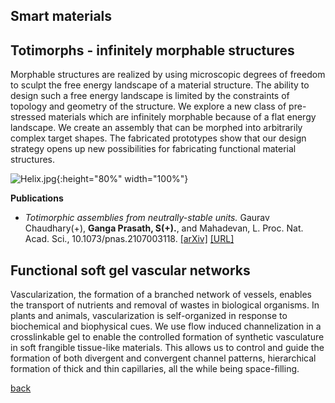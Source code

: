 ## Smart materials

## Totimorphs - infinitely morphable structures
Morphable structures are realized by using microscopic degrees of freedom to sculpt the free energy landscape of a material structure. The ability to design such a free energy landscape is limited by the constraints of topology and geometry of the structure. We explore a new class of pre-stressed materials which are infinitely morphable because of a flat energy landscape. We create an assembly that can be morphed into arbitrarily complex target shapes. The fabricated prototypes show that our design strategy opens up new possibilities for fabricating functional material structures.

![Helix.jpg]({{site.baseurl}}/Helix.jpg){:height="80%" width="100%"}

**Publications**
* _Totimorphic assemblies from neutrally-stable units._ Gaurav Chaudhary(+), **Ganga Prasath, S(+).**, and Mahadevan, L.  Proc. Nat. Acad. Sci., 10.1073/pnas.2107003118. [[arXiv]](https://arxiv.org/abs/2110.08216) [[URL]](https://www.pnas.org/content/118/42/e2107003118)

## Functional soft gel vascular networks
Vascularization, the formation of a branched network of vessels, enables the transport of nutrients and removal of wastes in biological organisms. In plants and animals, vascularization is self-organized in response to biochemical and biophysical cues. We use flow induced channelization in a crosslinkable gel to enable the controlled formation of synthetic vasculature in soft frangible tissue-like materials. This allows us to control and guide the formation of both divergent and convergent channel patterns, hierarchical formation of thick and thin capillaries, all the while being space-filling.

<!-- 
Meta-materials leverage geometry to achieve deviant physical properties. The many examples of such materials pervade the art and architecture world with origami and kirigami being the archetypes. We develop a new class of "Neutrally Stable" materials called **Totimorphs** with zero-stiffness that can be assembled to produce positive, negative and zero Poisson ratio. And these materials can morph between a tunable family of states without energy expenditure.
-->
[back](./research)
